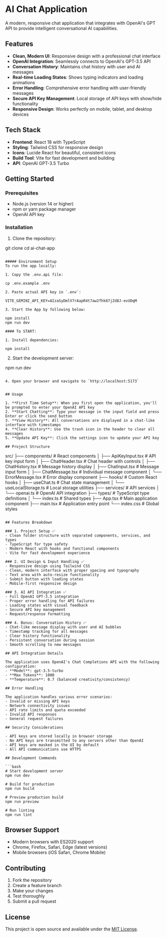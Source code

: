 # AI Chat Application

A modern, responsive chat application that integrates with OpenAI's GPT API to provide intelligent conversational AI capabilities.

## Features

- **Clean, Modern UI**: Responsive design with a professional chat interface
- **OpenAI Integration**: Seamlessly connects to OpenAI's GPT-3.5 API
- **Conversation History**: Maintains chat history with user and AI messages
- **Real-time Loading States**: Shows typing indicators and loading animations
- **Error Handling**: Comprehensive error handling with user-friendly messages
- **Secure API Key Management**: Local storage of API keys with show/hide functionality
- **Responsive Design**: Works perfectly on mobile, tablet, and desktop devices

## Tech Stack

- **Frontend**: React 18 with TypeScript
- **Styling**: Tailwind CSS for responsive design
- **Icons**: Lucide React for beautiful, consistent icons
- **Build Tool**: Vite for fast development and building
- **API**: OpenAI GPT-3.5 Turbo

## Getting Started

### Prerequisites

- Node.js (version 14 or higher)
- npm or yarn package manager
- OpenAI API key

### Installation

1. Clone the repository:

git clone <your-repo-url>
cd ai-chat-app
```

##### Environment Setup
To run the app locally:

1. Copy the .env.api file:

cp .env.example .env

2. Paste actual API key in `.env`:

VITE_GEMINI_API_KEY=AIzaSyDmlV7rAapR4t7aw2fhk87jZd8J-evUDqM

3. Start the App by following below:

npm install
npm run dev

#### To START:

1. Install dependencies:

npm install
```

2. Start the development server:

npm run dev
```

4. Open your browser and navigate to `http://localhost:5173`


## Usage

1. **First Time Setup**: When you first open the application, you'll be prompted to enter your OpenAI API key
2. **Start Chatting**: Type your message in the input field and press Enter or click the send button
3. **View History**: All conversations are displayed in a chat-like interface with timestamps
4. **Clear History**: Use the trash icon in the header to clear all messages
5. **Update API Key**: Click the settings icon to update your API key

## Project Structure

```
src/
├── components/          # React components
│   ├── ApiKeyInput.tsx  # API key input form
│   ├── ChatHeader.tsx   # Chat header with controls
│   ├── ChatHistory.tsx  # Message history display
│   ├── ChatInput.tsx    # Message input form
│   ├── ChatMessage.tsx  # Individual message component
│   └── ErrorMessage.tsx # Error display component
├── hooks/               # Custom React hooks
│   ├── useChat.ts       # Chat state management
│   └── useLocalStorage.ts # Local storage utilities
├── services/            # API services
│   └── openai.ts        # OpenAI API integration
├── types/               # TypeScript type definitions
│   └── index.ts         # Shared types
├── App.tsx              # Main application component
├── main.tsx             # Application entry point
└── index.css            # Global styles
```

## Features Breakdown

### 1. Project Setup ✅
- Clean folder structure with separated components, services, and types
- TypeScript for type safety
- Modern React with hooks and functional components
- Vite for fast development experience

### 2. UI Design & Input Handling ✅
- Responsive design using Tailwind CSS
- Clean, modern interface with proper spacing and typography
- Text area with auto-resize functionality
- Submit button with loading states
- Mobile-first responsive design

### 3. AI API Integration ✅
- Full OpenAI GPT-3.5 integration
- Proper error handling for API failures
- Loading states with visual feedback
- Secure API key management
- Request/response formatting

### 4. Bonus: Conversation History ✅
- Chat-like message display with user and AI bubbles
- Timestamp tracking for all messages
- Clear history functionality
- Persistent conversation during session
- Smooth scrolling to new messages

## API Integration Details

The application uses OpenAI's Chat Completions API with the following configuration:
- **Model**: gpt-3.5-turbo
- **Max Tokens**: 1000
- **Temperature**: 0.7 (balanced creativity/consistency)

## Error Handling

The application handles various error scenarios:
- Invalid or missing API keys
- Network connectivity issues
- API rate limits and quota exceeded
- Invalid API responses
- General request failures

## Security Considerations

- API keys are stored locally in browser storage
- No API keys are transmitted to any servers other than OpenAI
- API keys are masked in the UI by default
- All API communications use HTTPS

## Development Commands

```bash
# Start development server
npm run dev

# Build for production
npm run build

# Preview production build
npm run preview

# Run linting
npm run lint
```

## Browser Support

- Modern browsers with ES2020 support
- Chrome, Firefox, Safari, Edge (latest versions)
- Mobile browsers (iOS Safari, Chrome Mobile)

## Contributing

1. Fork the repository
2. Create a feature branch
3. Make your changes
4. Test thoroughly
5. Submit a pull request

## License

This project is open source and available under the [MIT License](LICENSE).